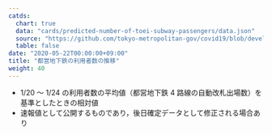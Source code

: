 ```yaml
---
catds:
  chart: true
  data: "cards/predicted-number-of-toei-subway-passengers/data.json"
  source: "https://github.com/tokyo-metropolitan-gov/covid19/blob/development/data/metro.json"
  table: false
date: "2020-05-22T00:00:00+09:00"
title: "都営地下鉄の利用者数の推移"
weight: 40
---
```


- 1/20 ～ 1/24 の利用者数の平均値（都営地下鉄 4 路線の自動改札出場数）を基準としたときの相対値
- 速報値として公開するものであり，後日確定データとして修正される場合あり
